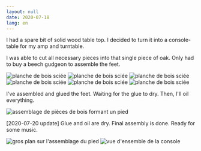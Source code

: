 ```yaml
---
layout: null
date: 2020-07-18
lang: en
---
```


I had a spare bit of solid wood table top. I decided to turn it into a console-table for my amp and turntable.

I was able to cut all necessary pieces into that single piece of oak. Only had to buy a beech gudgeon to assemble the feet.

<img src="{{ site.baseurl }}/media/2020/07/console2.jpeg" alt="planche de bois sciée" >
<img src="{{ site.baseurl }}/media/2020/07/console3.jpeg" alt="planche de bois sciée" >
<img src="{{ site.baseurl }}/media/2020/07/console4.jpeg" alt="planche de bois sciée" >
<img src="{{ site.baseurl }}/media/2020/07/console5.jpeg" alt="planche de bois sciée" >
<img src="{{ site.baseurl }}/media/2020/07/console6.jpeg" alt="planche de bois sciée" >
<img src="{{ site.baseurl }}/media/2020/07/console7.jpeg" alt="planche de bois sciée" >

I've assembled and glued the feet. Waiting for the glue to dry. Then, I'll oil everything.

<img src="{{ site.baseurl }}/media/2020/07/console1.jpeg" alt="assemblage de pièces de bois formant un pied" >

[2020-07-20 update] Glue and oil are dry. Final assembly is done. Ready for some music.

<img src="{{ site.baseurl }}/media/2020/07/console8.jpeg" alt="gros plan sur l'assemblage du pied" >
<img src="{{ site.baseurl }}/media/2020/07/console9.jpeg" alt="vue d'ensemble de la console" >
